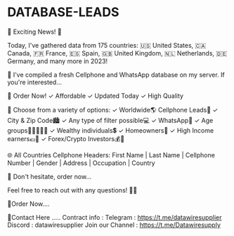 # DATABASE-LEADS
🌟 Exciting News! 🌟

Today, I've gathered data from 175 countries: 🇺🇸 United States, 🇨🇦 Canada, 🇫🇷 France, 🇪🇸 Spain, 🇬🇧 United Kingdom, 🇳🇱 Netherlands, 🇩🇪 Germany, and many more in 2023!

📳 I've compiled a fresh Cellphone and WhatsApp database on my server. If you're interested...

🥡 Order Now!
✓ Affordable
✓ Updated Today
✓ High Quality

📂 Choose from a variety of options:
✓ Worldwide🌎 Cellphone Leads📲
✓ City & Zip Code🏙
✓ Any type of filter possible💻
✓ WhatsApp💬
✓ Age groups👵🏻👨🏾‍🦳
✓ Wealthy individuals💲
✓ Homeowners🏨
✓ High Income earners💶🤑
✓ Forex/Crypto Investors💰💸

🌐 All Countries Cellphone Headers:
First Name | Last Name | Cellphone Number | Gender | Address | Occupation | Country

🤝 Don't hesitate, order now...

Feel free to reach out with any questions! 🤗🌟

🤝Order Now....

👤Contact Here .....
Contract info :
Telegram : https://t.me/datawiresupplier
Discord : datawiresupplier
Join our Channel : https://t.me/Datawiresupply
